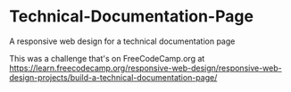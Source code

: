 # Technical-Documentation-Page
A responsive web design for a technical documentation page

This was a challenge that's on FreeCodeCamp.org at https://learn.freecodecamp.org/responsive-web-design/responsive-web-design-projects/build-a-technical-documentation-page/
